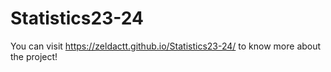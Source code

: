 # Statistics23-24

You can visit https://zeldactt.github.io/Statistics23-24/ to know more about the project!